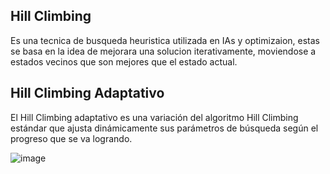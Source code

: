 ## Hill Climbing
Es una tecnica de busqueda heuristica utilizada en IAs y optimizaion, estas se basa en la idea de mejorara una solucion iterativamente, moviendose a estados vecinos que son mejores que el estado actual.

## Hill Climbing Adaptativo

El Hill Climbing adaptativo es una variación del algoritmo Hill Climbing estándar que ajusta dinámicamente sus parámetros de búsqueda según el progreso que se va logrando.

![image](https://github.com/EthanZash/Seminario-de-Inteligencia-Artificial-1/assets/71675192/b7d8e129-40cc-4aac-a0b9-fee45e7fa0ab)

## 

## 

## 

## 

## 

